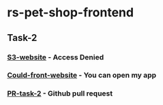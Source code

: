 # rs-pet-shop-frontend

## Task-2  

### [S3-website](http://pet-shop-fe.s3-website-eu-west-1.amazonaws.com/) - Access Denied  
### [Could-front-website](https://d1k2kpbj5227x1.cloudfront.net) - You can open my app
### [PR-task-2](https://github.com/Volodymyr-Roiukk/rs-pet-shop-frontend/pull/1) - Github pull request